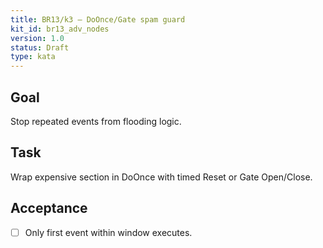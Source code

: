 ```yaml
---
title: BR13/k3 — DoOnce/Gate spam guard
kit_id: br13_adv_nodes
version: 1.0
status: Draft
type: kata
---
```

## Goal
Stop repeated events from flooding logic.
## Task
Wrap expensive section in DoOnce with timed Reset or Gate Open/Close.
## Acceptance
- [ ] Only first event within window executes.